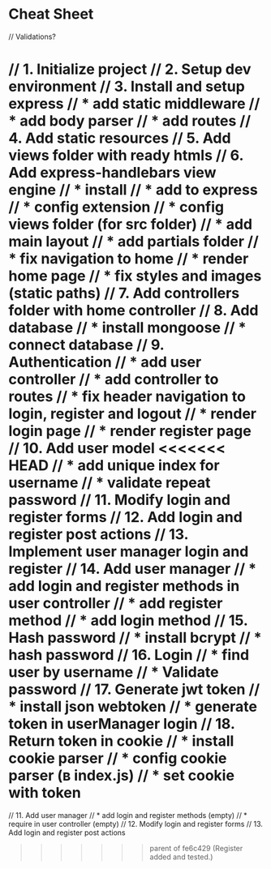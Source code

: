 # Cheat Sheet
// Validations?

// 1. Initialize project
// 2. Setup dev environment
// 3. Install and setup express
//    * add static middleware
//    * add body parser
//    * add routes
// 4. Add static resources
// 5. Add views folder with ready htmls
// 6. Add express-handlebars view engine
//    * install
//    * add to express
//    * config extension
//    * config views folder (for src folder)
//    * add main layout
//    * add partials folder
//    * fix navigation to home
//    * render home page
//    * fix styles and images (static paths)
// 7. Add controllers folder with home controller
// 8. Add database
//    * install mongoose
//    * connect database
// 9. Authentication
//    * add user controller
//    * add controller to routes
//    * fix header navigation to login, register and logout
//    * render login page
//    * render register page
// 10. Add user model
<<<<<<< HEAD
//    * add unique index for username
//    * validate repeat password
// 11. Modify login and register forms
// 12. Add login and register post actions
// 13. Implement user manager login and register
// 14. Add user manager
//    * add login and register methods in user controller
//    * add register method
//    * add login method
// 15. Hash password
//    * install bcrypt
//    * hash password
// 16. Login
//    * find user by username
//    * Validate password
// 17. Generate jwt token
//    * install json webtoken
//    * generate token in userManager login
// 18. Return token in cookie
//    * install cookie parser
//    * config cookie parser (в index.js)
//    * set cookie with token
=======
// 11. Add user manager
//    * add login and register methods (empty)
//    * require in user controller (empty)
// 12. Modify login and register forms
// 13. Add login and register post actions
>>>>>>> parent of fe6c429 (Register added and tested.)
